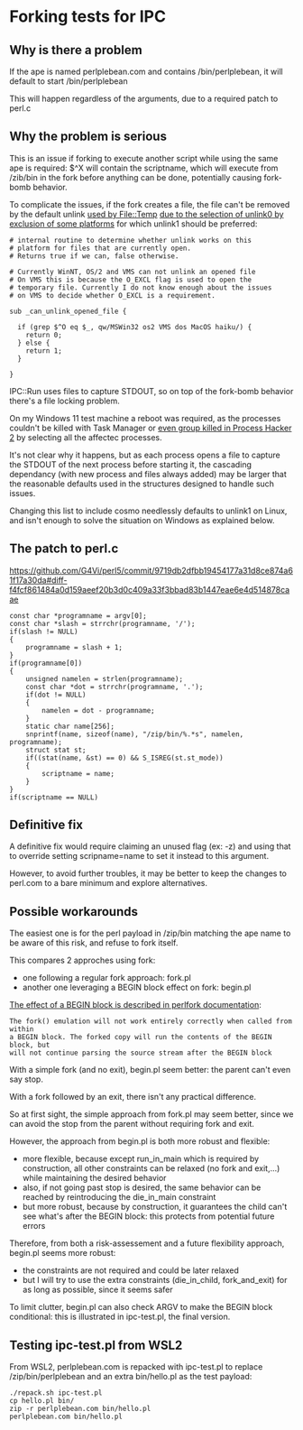 # Forking tests for IPC

## Why is there a problem

If the ape is named perlplebean.com and contains /bin/perlplebean, it will
default to start /bin/perlplebean

This will happen regardless of the arguments, due to a required patch to perl.c

## Why the problem is serious

This is an issue if forking to execute another script while using the same ape
is required: $^X will contain the scriptname, which will execute from /zib/bin
in the fork before anything can be done, potentially causing fork-bomb behavior.

To complicate the issues, if the fork creates a file, the file can't be removed
by the default unlink [used by File::Temp](https://perldoc.perl.org/File::Temp)
[due to the selection of unlink0 by exclusion of some platforms](https://perldoc.perl.org/File::Temp.txt)
for which unlink1 should be preferred:

```
# internal routine to determine whether unlink works on this
# platform for files that are currently open.
# Returns true if we can, false otherwise.

# Currently WinNT, OS/2 and VMS can not unlink an opened file
# On VMS this is because the O_EXCL flag is used to open the
# temporary file. Currently I do not know enough about the issues
# on VMS to decide whether O_EXCL is a requirement.

sub _can_unlink_opened_file {

  if (grep $^O eq $_, qw/MSWin32 os2 VMS dos MacOS haiku/) {
    return 0;
  } else {
    return 1;
  }

}
```

IPC::Run uses files to capture STDOUT, so on top of the fork-bomb behavior there's a file locking problem.

On my Windows 11 test machine a reboot was required, as the processes couldn't be killed with Task Manager or [even group killed in Process Hacker 2](https://github.com/fengjixuchui/ProcessHacker-2) by selecting all the affectec processes.

It's not clear why it happens, but as each process opens a file to capture the STDOUT of the next process before starting it, the cascading dependancy (with new process and files always added) may be larger that the reasonable defaults used in the structures designed to handle such issues.

Changing this list to include cosmo needlessly defaults to unlink1 on Linux, and isn't enough to solve the situation on Windows as explained below.

## The patch to perl.c

https://github.com/G4Vi/perl5/commit/9719db2dfbb19454177a31d8ce874a61f17a30da#diff-f4fcf861484a0d159aeef20b3d0c409a33f3bbad83b1447eae6e4d514878caae

    const char *programname = argv[0];
    const char *slash = strrchr(programname, '/');
    if(slash != NULL)
    {
        programname = slash + 1;
    }
    if(programname[0])
    {
        unsigned namelen = strlen(programname);
        const char *dot = strrchr(programname, '.');
        if(dot != NULL)
        {
            namelen = dot - programname;
        }
        static char name[256];
        snprintf(name, sizeof(name), "/zip/bin/%.*s", namelen, programname);
        struct stat st;
        if((stat(name, &st) == 0) && S_ISREG(st.st_mode))
        {
            scriptname = name;
        }
    }
    if(scriptname == NULL)

## Definitive fix

A definitive fix would require claiming an unused flag (ex: -z) and using that
to override setting scripname=name to set it instead to this argument.

However, to avoid further troubles, it may be better to keep the changes to
perl.com to a bare minimum and explore alternatives.

## Possible workarounds

The easiest one is for the perl payload in /zip/bin matching the ape name to be
aware of this risk, and refuse to fork itself.

This compares 2 approches using fork:
 - one following a regular fork approach: fork.pl
 - another one leveraging a BEGIN block effect on fork: begin.pl

[The effect of a BEGIN block is described in perlfork documentation](https://perldoc.perl.org/perlfork#CAVEATS-AND-LIMITATIONS):
```
The fork() emulation will not work entirely correctly when called from within
a BEGIN block. The forked copy will run the contents of the BEGIN block, but
will not continue parsing the source stream after the BEGIN block
```
With a simple fork (and no exit), begin.pl seem better: the parent can't even
say stop.

With a fork followed by an exit, there isn't any practical difference.

So at first sight, the simple approach from fork.pl may seem better, since we
can avoid the stop from the parent without requiring fork and exit.

However, the approach from begin.pl is both more robust and flexible:
 - more flexible, because except run_in_main which is required by construction,
   all other constraints can be relaxed (no fork and exit,...) while
   maintaining the desired behavior
 - also, if not going past stop is desired, the same behavior can be reached
   by reintroducing the die_in_main constraint
 - but more robust, because by construction, it guarantees the child can't see
   what's after the BEGIN block: this protects from potential future errors

Therefore, from both a risk-assessement and a future flexibility approach,
begin.pl seems more robust:
 - the constraints are not required and could be later relaxed
 - but I will try to use the extra constraints (die_in_child, fork_and_exit)
   for as long as possible, since it seems safer

To limit clutter, begin.pl can also check ARGV to make the BEGIN block
conditional: this is illustrated in ipc-test.pl, the final version.

## Testing ipc-test.pl from WSL2

From WSL2, perlplebean.com is repacked with ipc-test.pl to replace /zip/bin/perlplebean and an extra bin/hello.pl as the test payload:
    
    ./repack.sh ipc-test.pl
    cp hello.pl bin/
    zip -r perlplebean.com bin/hello.pl
    perlplebean.com bin/hello.pl
